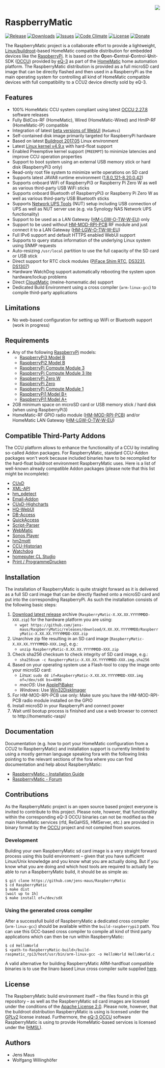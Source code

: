 <img src="https://github.com/jens-maus/RaspberryMatic/raw/master/buildroot-external/package/homematic/logo.png" align=right>

# RaspberryMatic

[![Release](https://img.shields.io/github/release/jens-maus/RaspberryMatic.svg)](https://github.com/jens-maus/RaspberryMatic/releases/latest)
[![Downloads](https://img.shields.io/github/downloads/jens-maus/RaspberryMatic/latest/total.svg)](https://github.com/jens-maus/RaspberryMatic/releases/latest)
[![Issues](https://img.shields.io/github/issues/jens-maus/RaspberryMatic.svg)](https://github.com/jens-maus/RaspberryMatic/issues)
[![Code Climate](https://codeclimate.com/github/jens-maus/RaspberryMatic/badges/gpa.svg)](https://codeclimate.com/github/jens-maus/RaspberryMatic)
[![License](https://img.shields.io/badge/license-Apache%202.0-blue.svg)](https://opensource.org/licenses/Apache-2.0)
[![Donate](https://img.shields.io/badge/donate-PayPal-green.svg)](https://www.paypal.com/cgi-bin/webscr?cmd=_s-xclick&hosted_button_id=RAQSDY9YNZVCL)

The RaspberryMatic project is a collaborate effort to provide a lightweight, [Linux/buildroot](http://buildroot.org/)-based HomeMatic compatible distribution for embedded devices like the [RaspberryPi](https://www.raspberrypi.org/). It is based on the **O**pen-**C**entral-**C**ontrol-**U**nit-SDK ([OCCU](https://github.com/eq-3/occu)) provided by [eQ-3](http://eq-3.de) as part of the [HomeMatic](http://homematic.com/) home automation platform. The RaspberryMatic distribution is provided as a full microSD card image that can be directly flashed and then used in a RaspberryPi as the main operating system for controlling all kind of HomeMatic compatible devices with full compatibility to a CCU2 device directly sold by eQ-3.

## Features
* 100% HomeMatic CCU system compliant using latest [OCCU 2.27.8](https://github.com/eq-3/occu) software releases
* Fully BidCos-RF (HomeMatic), Wired (HomeMatic-Wired) and HmIP-RF (HomeMatic-IP) compatible
* Integration of latest [beta versions of WebUI](https://github.com/eq-3/occu/tree/master/arm-gnueabihf/packages-eQ-3/WebUI-Beta) (`ReGaHss`)
* Self-contained disk image primarily targeted for RaspberryPi hardware
* Based on latest [Buildroot 2017.05](http://buildroot.org/) Linux environment
* Latest [Linux kernel v4.9.x](https://github.com/raspberrypi/linux/tree/rpi-4.9.y) with hard-float support 
* Enabled Preemptive kernel support (`PREEMPT`) to minimize latencies and improve CCU operation properties
* Support to boot system using an external USB memory stick or hard disk (RaspberryPi3 only)
* Read-only root file system to minimize write operations on SD card
* Supports latest JAVA8 runtime environment ([1.8.0_121-8.20.0.42](http://www.azul.com/downloads/zulu-embedded/))
* Supports onboard WiFi of RaspberryPi3 or Raspberry Pi Zero W as well as various third-party USB WiFi sticks
* Supports onboard Bluetooth of RaspberryPi3 or Raspberry Pi Zero W as well as various third-party USB Bluetooth sticks
* Supports [Network UPS Tools](http://networkupstools.org) (NUT) setup including USB connection of UPS as well as NUT server use (e.g. via Synology NAS Network UPS functionality)
* Support to be used as a LAN Gateway ([HM-LGW-O-TW-W-EU](https://www.elv.de/homematic-funk-lan-gateway.html)) only
* Support to be used without [HM-MOD-RPI-PCB](http://www.elv.de/homematic-funkmodul-fuer-raspberry-pi-bausatz.html) RF module and just connect it to a LAN Gateway ([HM-LGW-O-TW-W-EU](https://www.elv.de/homematic-funk-lan-gateway.html))
* Full IPv6 support and default HTTPS enabled WebUI support
* Supports to query status information of the underlying Linux system using SNMP requests
* Auto-resizing `/usr/local` partition to use the full capacity of the SD card or USB stick
* Direct support for RTC clock modules ([PiFace Shim RTC](http://www.piface.org.uk/products/piface_clock/), [DS3231](https://thepihut.com/products/mini-rtc-module-for-raspberry-pi), [DS1307](https://thepihut.com/products/ds1307-rtc-module-with-battery-for-raspberry-pi))
* Hardware WatchDog support automatically rebooting the system upon hardware/lockup problems
* Direct [CloudMatic](http://cloudmatic.de) (meine-homematic.de) support
* Dedicated Build Environment using a cross compiler (`arm-linux-gcc`) to compile third-party applications

## Limitations
* No web-based configuration for setting up WiFi or Bluetooth support (work in progress)

## Requirements
* Any of the following [RaspberryPi](https://www.raspberrypi.org/products/) models:
  * [RaspberryPi3 Model B](https://www.raspberrypi.org/products/raspberry-pi-3-model-b/)
  * [RaspberryPi2 Model B](https://www.raspberrypi.org/products/raspberry-pi-2-model-b)
  * [RaspberryPi Compute Module 3](https://www.raspberrypi.org/products/compute-module-3/)
  * [RaspberryPi Compute Module 3 lite](https://www.raspberrypi.org/products/compute-module-3-lite/)
  * [RaspberryPi Zero W](https://www.raspberrypi.org/products/pi-zero-w/)  
  * [RaspberryPi Zero](https://www.raspberrypi.org/products/pi-zero/)
  * [RaspberryPi Compute Module 1](https://www.raspberrypi.org/products/compute-module/)  
  * [RaspberryPi1 Model B+](https://www.raspberrypi.org/products/model-b-plus/)
  * [RaspberryPi1 Model A+](https://www.raspberrypi.org/products/model-a-plus/) 
* 2GB minimum space on microSD card or USB memory stick / hard disk (when using RaspberryPi3)
* HomeMatic-RF GPIO radio module ([HM-MOD-RPI-PCB](http://www.elv.de/homematic-funkmodul-fuer-raspberry-pi-bausatz.html)) and/or HomeMatic LAN Gateway ([HM-LGW-O-TW-W-EU](https://www.elv.de/homematic-funk-lan-gateway.html))

## Compatible Third-Party Addons
The CCU platform allows to enhance the functionality of a CCU by installing so-called Addon packages. For RaspberryMatic, standard CCU-Addon packages won't work because included binaries have to be recompiled for the hard-float buildroot environment RaspberryMatic uses. Here is a list of well-known already compatible Addon packages (please note that this list might be incomplete):

* [CUxD](https://github.com/jens-maus/cuxd)
* [XML-API](https://github.com/hobbyquaker/XML-API)
* [hm_pdetect](https://github.com/jens-maus/hm_pdetect)
* [Email-Addon](https://github.com/jens-maus/hm_email)
* [CUxD-Highcharts](https://github.com/hobbyquaker/CUxD-Highcharts)
* [HQ-WebUI](https://github.com/jens-maus/hq-webui)
* [DB-Access](https://github.com/jens-maus/dbaccess)
* [QuickAccess](https://github.com/jens-maus/quickaccess)
* [Script-Parser](https://github.com/litti/scriptparser)
* [WebMatic](https://github.com/ldittmar81/webmatic)
* [Sonos Player](https://github.com/jens-maus/hm-sonos)
* [hm2mqtt](https://github.com/owagner/hm2mqtt)
* [CCU-Historian](https://github.com/jens-maus/hm-ccu-historian)
* [Watchdog](https://github.com/jens-maus/hm-watchdog)
* [homeputer CL Studio](http://www.contronics.de/download/homeputer-studio-software.html)
* [Print / ProgrammeDrucken](https://github.com/litti/hm-print)

## Installation
The installation of RaspberryMatic is quite straight forward as it is delivered as a full SD card image that can be directly flashed onto a microSD card and put into the corresponding RaspberryPi. As such the installation consists of the following basic steps:

1. [Download latest release](https://github.com/jens-maus/RaspberryMatic/releases) archive (`RaspberryMatic-X.XX.XX.YYYYMMDD-XXX.zip`) for the hardware platform you are using:
   * `wget https://github.com/jens-maus/RaspberryMatic/releases/download/X.XX.XX.YYYYMMDD/RaspberryMatic-X.XX.XX.YYYYMMDD-XXX.zip`
2. Unarchive zip file resulting in an SD card image (`RaspberryMatic-X.XX.XX.YYYYMMDD-XXX.img`), e.g.:
   * `unzip RaspberryMatic-X.XX.XX.YYYYMMDD-XXX.zip`
3. Check sha256 checksum to check integrity of SD card image, e.g.:
   * `sha256sum -c RaspberryMatic-X.XX.XX.YYYYMMDD-XXX.img.sha256`
4. Based on your operating system use a Flash-tool to copy the image onto your microSD card:
   * <i>Linux</i>: `sudo dd if=RaspberryMatic-X.XX.XX.YYYYMMDD-XXX.img of=/dev/sdX bs=4096`
   * <i>macOS</i>: Use [ApplePiBaker](http://www.tweaking4all.com/hardware/raspberry-pi/macosx-apple-pi-baker/)
   * <i>Windows</i>: Use [Win32DiskImager](https://sourceforge.net/projects/win32diskimager/)
5. For HM-MOD-RPI-PCB use only: Make sure you have the HM-MOD-RPI-PCB radio module installed on the GPIO
6. Install microSD in your RaspberryPi and connect power
7. Wait until bootup process is finished and use a web browser to connect to http://homematic-raspi/

## Documentation
Documentation (e.g. how to port your HomeMatic configuration from a CCU2 to RaspberryMatic) and installation support is currently limited to using a mostly german language speaking fora with the following links pointing to the relevant sections of the fora where you can find documentation and help about RaspberryMatic:

* [RaspberryMatic - Installation Guide](https://homematic-forum.de/forum/viewtopic.php?f=65&t=34497#p328057)
* [RaspberryMatic - Forum](https://homematic-forum.de/forum/viewforum.php?f=65)

## Contributions
As the RaspberryMatic project is an open source based project everyone is invited to contribute to this project. Please note, however, that functionality within the corresponding eQ-3 OCCU binaries can not be modified as the main HomeMatic services (rfd, ReGaHSS, HMServer, etc.) are provided in binary format by the [OCCU](https://github.com/eq-3/occu) project and not compiled from sources.

### Development
Building your own RaspberryMatic sd card image is a very straight forward process using this build environment – given that you have sufficient Linux/Unix knowledge and you know what you are actually doing. But if you know what you are doing and which host tools are required to actually be able to run a RaspberryMatic build, it should be as simple as:

```
$ git clone https://github.com/jens-maus/RaspberryMatic
$ cd RaspberryMatic
$ make dist
[wait up to 1h]
$ make install of=/dev/sdX
```

### Using the generated cross compiler
After a successfull build of RaspberryMatic a dedicated cross compiler (`arm-linux-gcc`) should be available within the `build-raspberrypi3` path. You can use this GCC-based cross compiler to compile all kind of third party applications which can then be run within RaspberryMatic:

```
$ cd HelloWorld
$ <path-to-RaspberryMatic-build>/build-raspmatic_rpi3/host/usr/bin/arm-linux-gcc -o HelloWorld HelloWorld.c
```

A valid alternative for building RaspberryMatic ARM-hardfloat compatible binaries is to use the linaro based Linux cross compiler suite supplied [here](https://github.com/raspberrypi/tools/tree/master/arm-bcm2708/gcc-linaro-arm-linux-gnueabihf-raspbian).

## License
The RaspberryMatic build environment itself – the files found in this git repository – as well as the RaspberryMatic sd card images are licensed under the conditions of the [Apache License 2.0](https://opensource.org/licenses/Apache-2.0). Please note, however, that the buildroot distribution RaspberryMatic is using is licensed under the [GPLv2](http://www.gnu.org/licenses/gpl-2.0.html) license instead. Furthermore, the [eQ-3 OCCU](https://github.com/eq-3/occu) software RaspberryMatic is using to provide HomeMatic-based services is licensed under the ([HMSL](https://github.com/eq-3/occu/blob/master/LicenseDE.txt)).

## Authors

* Jens Maus
* Wolfgang Willinghöfer
